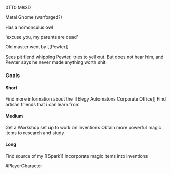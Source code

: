 0TT0 M83D

Metal Gnome (warforged?)

Has a homonculus owl

'excuse you, my parents are dead'

Old master went by [[Pewter]]

Sees  pit fiend whipping Pewter, tries to yell out. But does not hear him, and Pewter says he never made anything worth shit.

### Goals
#### Short
Find more information about the [[Elegy Automatons Corporate Office]]
Find artisan friends that i can learn from
#### Medium
Get a Workshop set up to work on inventions
Obtain more powerful magic items to research and study
#### Long
Find source of my [[Spark]]
Incorporate magic items into inventions

#PlayerCharacter